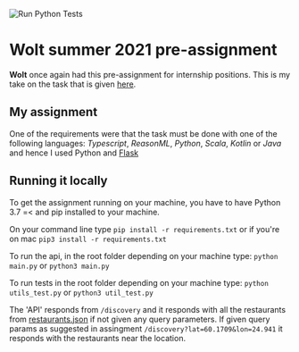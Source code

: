 ![Run Python Tests](https://github.com/Pythonen/wolt_summer2021/workflows/Run%20Python%20Tests/badge.svg)

# Wolt summer 2021 pre-assignment

**Wolt** once again had this pre-assignment for internship positions.
This is my take on the task that is given [here](https://github.com/woltapp/summer2021-internship).

## My assignment

One of the requirements were that the task must be done with one of the following languages: *Typescript*, *ReasonML*, *Python*, *Scala*, *Kotlin* or *Java* and hence I used Python and [Flask](https://flask.palletsprojects.com/en/1.1.x/)

## Running it locally
To get the assignment running on your machine, you have to have Python 3.7 =< and pip installed to your machine.

On your command line type
`pip install -r requirements.txt`
or if you're on mac
`pip3 install -r requirements.txt`

To run the api, in the root folder depending on your machine type:
`python main.py`
or
`python3 main.py`

To run tests in the root folder depending on your machine type:
`python utils_test.py`
or
`python3 util_test.py`

The 'API' responds from `/discovery` and it responds with all the restaurants from [restaurants.json](https://raw.githubusercontent.com/woltapp/summer2021-internship/main/restaurants.json) if not given any query parameters.
If given query params as suggested in assingment `/discovery?lat=60.1709&lon=24.941` it responds with the restaurants near the location.